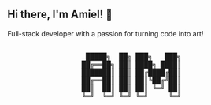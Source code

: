 ## Hi there, I'm Amiel! 👋
Full-stack developer with a passion for turning code into art!

<pre align="center">
  
 █████╗  ██╗ ███╗   ███╗
██╔══██╗ ██║ ████╗ ████║
███████║ ██║ ██╔████╔██║
██╔══██║ ██║ ██║╚██╔╝██║
██║  ██║ ██║ ██║ ╚═╝ ██║
╚═╝  ╚═╝ ╚═╝ ╚═╝     ╚═╝
                   
</pre>

<!--
**aimndz/aimndz** is a ✨ _special_ ✨ repository because its `README.md` (this file) appears on your GitHub profile.

Here are some ideas to get you started:

- 🔭 I’m currently working on ...
- 🌱 I’m currently learning ...
- 👯 I’m looking to collaborate on ...
- 🤔 I’m looking for help with ...
- 💬 Ask me about ...
- 📫 How to reach me: ...
- 😄 Pronouns: ...
- ⚡ Fun fact: ...
-->

